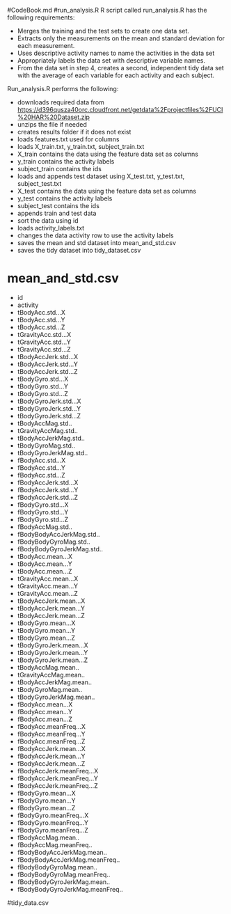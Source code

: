 #CodeBook.md
#run_analysis.R
R script called run_analysis.R has the following requirements:

* Merges the training and the test sets to create one data set.
* Extracts only the measurements on the mean and standard deviation for each measurement.
* Uses descriptive activity names to name the activities in the data set
* Appropriately labels the data set with descriptive variable names.
* From the data set in step 4, creates a second, independent tidy data set with the average of each variable for each activity and each subject.

Run_analysis.R performs the following:
* downloads required data from https://d396qusza40orc.cloudfront.net/getdata%2Fprojectfiles%2FUCI%20HAR%20Dataset.zip
* unzips the file if needed
* creates results folder if it does not exist
* loads features.txt used for columns
* loads X_train.txt, y_train.txt, subject_train.txt
* X_train contains the data using the feature data set as columns
* y_train contains the activity labels
* subject_train contains the ids
* loads and appends test dataset using X_test.txt, y_test.txt, subject_test.txt
* X_test contains the data using the feature data set as columns
* y_test contains the activity labels
* subject_test contains the ids
* appends train and test data
* sort the data using id
* loads activity_labels.txt
* changes the data activity row to use the activity labels
* saves the mean and std dataset into mean_and_std.csv
* saves the tidy dataset into tidy_dataset.csv

# mean_and_std.csv
* id	
* activity	
* tBodyAcc.std...X	
* tBodyAcc.std...Y	
* tBodyAcc.std...Z	
* tGravityAcc.std...X	
* tGravityAcc.std...Y	
* tGravityAcc.std...Z	
* tBodyAccJerk.std...X	
* tBodyAccJerk.std...Y	
* tBodyAccJerk.std...Z	
* tBodyGyro.std...X	
* tBodyGyro.std...Y	
* tBodyGyro.std...Z	
* tBodyGyroJerk.std...X	
* tBodyGyroJerk.std...Y	
* tBodyGyroJerk.std...Z	
* tBodyAccMag.std..	
* tGravityAccMag.std..	
* tBodyAccJerkMag.std..	
* tBodyGyroMag.std..	
* tBodyGyroJerkMag.std..	
* fBodyAcc.std...X	
* fBodyAcc.std...Y	
* fBodyAcc.std...Z	
* fBodyAccJerk.std...X	
* fBodyAccJerk.std...Y	
* fBodyAccJerk.std...Z	
* fBodyGyro.std...X	
* fBodyGyro.std...Y	
* fBodyGyro.std...Z	
* fBodyAccMag.std..	
* fBodyBodyAccJerkMag.std..	
* fBodyBodyGyroMag.std..	
* fBodyBodyGyroJerkMag.std..	
* tBodyAcc.mean...X	
* tBodyAcc.mean...Y	
* tBodyAcc.mean...Z	
* tGravityAcc.mean...X	
* tGravityAcc.mean...Y	
* tGravityAcc.mean...Z	
* tBodyAccJerk.mean...X	
* tBodyAccJerk.mean...Y	
* tBodyAccJerk.mean...Z	
* tBodyGyro.mean...X	
* tBodyGyro.mean...Y	
* tBodyGyro.mean...Z	
* tBodyGyroJerk.mean...X	
* tBodyGyroJerk.mean...Y	
* tBodyGyroJerk.mean...Z	
* tBodyAccMag.mean..	
* tGravityAccMag.mean..	
* tBodyAccJerkMag.mean..	
* tBodyGyroMag.mean..	
* tBodyGyroJerkMag.mean..	
* fBodyAcc.mean...X	
* fBodyAcc.mean...Y	
* fBodyAcc.mean...Z	
* fBodyAcc.meanFreq...X	
* fBodyAcc.meanFreq...Y	
* fBodyAcc.meanFreq...Z	
* fBodyAccJerk.mean...X	
* fBodyAccJerk.mean...Y	
* fBodyAccJerk.mean...Z	
* fBodyAccJerk.meanFreq...X	
* fBodyAccJerk.meanFreq...Y	
* fBodyAccJerk.meanFreq...Z	
* fBodyGyro.mean...X	
* fBodyGyro.mean...Y	
* fBodyGyro.mean...Z	
* fBodyGyro.meanFreq...X	
* fBodyGyro.meanFreq...Y	
* fBodyGyro.meanFreq...Z	
* fBodyAccMag.mean..	
* fBodyAccMag.meanFreq..	
* fBodyBodyAccJerkMag.mean..	
* fBodyBodyAccJerkMag.meanFreq..	
* fBodyBodyGyroMag.mean..	
* fBodyBodyGyroMag.meanFreq..	
* fBodyBodyGyroJerkMag.mean..	
* fBodyBodyGyroJerkMag.meanFreq..

#tidy_data.csv
